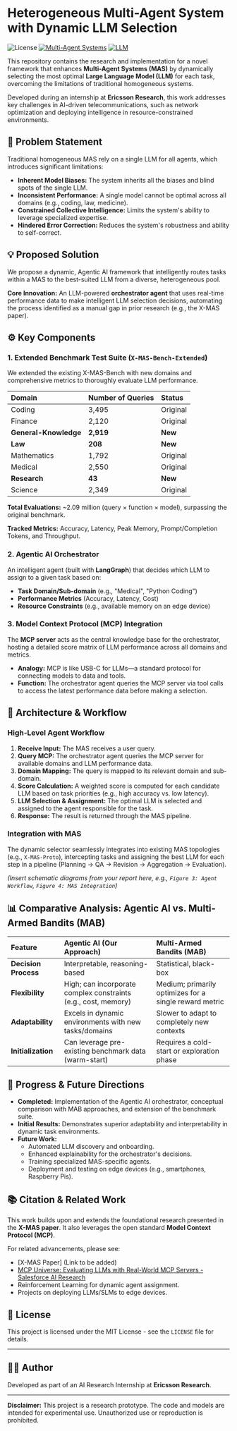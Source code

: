 # Heterogeneous Multi-Agent System with Dynamic LLM Selection

![License](https://img.shields.io/badge/License-MIT-blue.svg) [![Multi-Agent Systems](https://img.shields.io/badge/Field-Multi--Agent_Systems-green)](https://github.com/topics/multi-agent-systems) [![LLM](https://img.shields.io/badge/Technology-LLM-orange)](https://github.com/topics/llm)

This repository contains the research and implementation for a novel framework that enhances **Multi-Agent Systems (MAS)** by dynamically selecting the most optimal **Large Language Model (LLM)** for each task, overcoming the limitations of traditional homogeneous systems.

Developed during an internship at **Ericsson Research**, this work addresses key challenges in AI-driven telecommunications, such as network optimization and deploying intelligence in resource-constrained environments.

## 🧠 Problem Statement

Traditional homogeneous MAS rely on a single LLM for all agents, which introduces significant limitations:
*   **Inherent Model Biases:** The system inherits all the biases and blind spots of the single LLM.
*   **Inconsistent Performance:** A single model cannot be optimal across all domains (e.g., coding, law, medicine).
*   **Constrained Collective Intelligence:** Limits the system's ability to leverage specialized expertise.
*   **Hindered Error Correction:** Reduces the system's robustness and ability to self-correct.

## 💡 Proposed Solution

We propose a dynamic, Agentic AI framework that intelligently routes tasks within a MAS to the best-suited LLM from a diverse, heterogeneous pool.

**Core Innovation:** An LLM-powered **orchestrator agent** that uses real-time performance data to make intelligent LLM selection decisions, automating the process identified as a manual gap in prior research (e.g., the X-MAS paper).

## ⚙️ Key Components

### 1. Extended Benchmark Test Suite (`X-MAS-Bench-Extended`)
We extended the existing X-MAS-Bench with new domains and comprehensive metrics to thoroughly evaluate LLM performance.

| Domain | Number of Queries | Status |
| :--- | :--- | :--- |
| Coding | 3,495 | Original |
| Finance | 2,120 | Original |
| **General-Knowledge** | **2,919** | **New** |
| **Law** | **208** | **New** |
| Mathematics | 1,792 | Original |
| Medical | 2,550 | Original |
| **Research** | **43** | **New** |
| Science | 2,349 | Original |

**Total Evaluations:** ~2.09 million (query × function × model), surpassing the original benchmark.

**Tracked Metrics:** Accuracy, Latency, Peak Memory, Prompt/Completion Tokens, and Throughput.

### 2. Agentic AI Orchestrator
An intelligent agent (built with **LangGraph**) that decides which LLM to assign to a given task based on:
*   **Task Domain/Sub-domain** (e.g., "Medical", "Python Coding")
*   **Performance Metrics** (Accuracy, Latency, Cost)
*   **Resource Constraints** (e.g., available memory on an edge device)

### 3. Model Context Protocol (MCP) Integration
The **MCP server** acts as the central knowledge base for the orchestrator, hosting a detailed score matrix of LLM performance across all domains and metrics.
*   **Analogy:** MCP is like USB-C for LLMs—a standard protocol for connecting models to data and tools.
*   **Function:** The orchestrator agent queries the MCP server via tool calls to access the latest performance data before making a selection.

## 🚀 Architecture & Workflow

### High-Level Agent Workflow
1.  **Receive Input:** The MAS receives a user query.
2.  **Query MCP:** The orchestrator agent queries the MCP server for available domains and LLM performance data.
3.  **Domain Mapping:** The query is mapped to its relevant domain and sub-domain.
4.  **Score Calculation:** A weighted score is computed for each candidate LLM based on task priorities (e.g., high accuracy vs. low latency).
5.  **LLM Selection & Assignment:** The optimal LLM is selected and assigned to the agent responsible for the task.
6.  **Response:** The result is returned through the MAS pipeline.

### Integration with MAS
The dynamic selector seamlessly integrates into existing MAS topologies (e.g., `X-MAS-Proto`), intercepting tasks and assigning the best LLM for each step in a pipeline (Planning → QA → Revision → Aggregation → Evaluation).

*(Insert schematic diagrams from your report here, e.g., `Figure 3: Agent Workflow`, `Figure 4: MAS Integration`)*

## 📊 Comparative Analysis: Agentic AI vs. Multi-Armed Bandits (MAB)

| Feature | **Agentic AI (Our Approach)** | **Multi-Armed Bandits (MAB)** |
| :--- | :--- | :--- |
| **Decision Process** | Interpretable, reasoning-based | Statistical, black-box |
| **Flexibility** | High; can incorporate complex constraints (e.g., cost, memory) | Medium; primarily optimizes for a single reward metric |
| **Adaptability** | Excels in dynamic environments with new tasks/domains | Slower to adapt to completely new contexts |
| **Initialization** | Can leverage pre-existing benchmark data (warm-start) | Requires a cold-start or exploration phase |

## 🚧 Progress & Future Directions

*   **Completed:** Implementation of the Agentic AI orchestrator, conceptual comparison with MAB approaches, and extension of the benchmark suite.
*   **Initial Results:** Demonstrates superior adaptability and interpretability in dynamic task environments.
*   **Future Work:**
    *   Automated LLM discovery and onboarding.
    *   Enhanced explainability for the orchestrator's decisions.
    *   Training specialized MAS-specific agents.
    *   Deployment and testing on edge devices (e.g., smartphones, Raspberry Pis).

## 📚 Citation & Related Work

This work builds upon and extends the foundational research presented in the **X-MAS paper**. It also leverages the open standard **Model Context Protocol (MCP)**.

For related advancements, please see:
*   [X-MAS Paper] (Link to be added)
*   [MCP Universe: Evaluating LLMs with Real-World MCP Servers - Salesforce AI Research](https://arxiv.org/abs/2406.07528)
*   Reinforcement Learning for dynamic agent assignment.
*   Projects on deploying LLMs/SLMs to edge devices.

## 📝 License

This project is licensed under the MIT License - see the `LICENSE` file for details.

---

## 👨‍💻 Author

Developed as part of an AI Research Internship at **Ericsson Research**.

---

**Disclaimer:** This project is a research prototype. The code and models are intended for experimental use. Unauthorized use or reproduction is prohibited.
